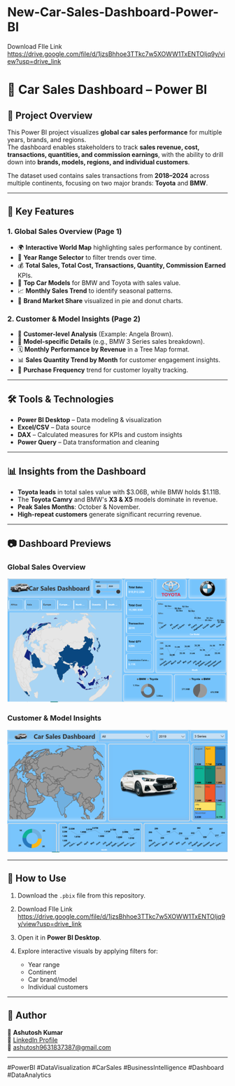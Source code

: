 # New-Car-Sales-Dashboard-Power-BI

Download FIle Link
https://drive.google.com/file/d/1jzsBhhoe3TTkc7w5XOWW1TxENTOljq9y/view?usp=drive_link

# 🚗 Car Sales Dashboard – Power BI

## 📌 Project Overview
This Power BI project visualizes **global car sales performance** for multiple years, brands, and regions.  
The dashboard enables stakeholders to track **sales revenue, cost, transactions, quantities, and commission earnings**, with the ability to drill down into **brands, models, regions, and individual customers**.

The dataset used contains sales transactions from **2018–2024** across multiple continents, focusing on two major brands: **Toyota** and **BMW**.

---

## 🎯 Key Features
### **1. Global Sales Overview (Page 1)**
- 🌍 **Interactive World Map** highlighting sales performance by continent.
- 📅 **Year Range Selector** to filter trends over time.
- 💰 **Total Sales, Total Cost, Transactions, Quantity, Commission Earned** KPIs.
- 🚗 **Top Car Models** for BMW and Toyota with sales value.
- 📈 **Monthly Sales Trend** to identify seasonal patterns.
- 🥧 **Brand Market Share** visualized in pie and donut charts.

### **2. Customer & Model Insights (Page 2)**
- 👤 **Customer-level Analysis** (Example: Angela Brown).
- 🚗 **Model-specific Details** (e.g., BMW 3 Series sales breakdown).
- 🗓 **Monthly Performance by Revenue** in a Tree Map format.
- 📊 **Sales Quantity Trend by Month** for customer engagement insights.
- 🔄 **Purchase Frequency** trend for customer loyalty tracking.

---

## 🛠 Tools & Technologies
- **Power BI Desktop** – Data modeling & visualization
- **Excel/CSV** – Data source
- **DAX** – Calculated measures for KPIs and custom insights
- **Power Query** – Data transformation and cleaning

---

## 📊 Insights from the Dashboard
- **Toyota leads** in total sales value with $3.06B, while BMW holds $1.11B.
- The **Toyota Camry** and BMW's **X3 & X5** models dominate in revenue.
- **Peak Sales Months**: October & November.
- **High-repeat customers** generate significant recurring revenue.

---

## 📷 Dashboard Previews
### **Global Sales Overview**
![Dashboard Page 1](https://github.com/AshutoshKumar727/-New-Car-Sales-Dashboard-Power-BI/blob/5eddc0052326d613464558c408afc100ad04dd82/Image%201.png)

### **Customer & Model Insights**
![Dashboard Page 1](
https://github.com/AshutoshKumar727/-New-Car-Sales-Dashboard-Power-BI/blob/5eddc0052326d613464558c408afc100ad04dd82/Image.png)

---

## 🚀 How to Use
1. Download the `.pbix` file from this repository.
2. Download FIle Link 
https://drive.google.com/file/d/1jzsBhhoe3TTkc7w5XOWW1TxENTOljq9y/view?usp=drive_link

3. Open it in **Power BI Desktop**.
4. Explore interactive visuals by applying filters for:
   - Year range
   - Continent
   - Car brand/model
   - Individual customers

---

## 📌 Author
👤 **Ashutosh Kumar**  
🔗 [LinkedIn Profile](https://www.linkedin.com/in/ashutosh-singh86/)  
📧 ashutosh9631837387@gmail.com

---
#PowerBI #DataVisualization #CarSales #BusinessIntelligence #Dashboard #DataAnalytics
